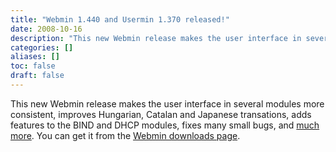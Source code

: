 ```yaml
---
title: "Webmin 1.440 and Usermin 1.370 released!"
date: 2008-10-16
description: "This new Webmin release makes the user interface in several modules more consistent, improves..."
categories: []
aliases: []
toc: false
draft: false
---
```

This new Webmin release makes the user interface in several modules more consistent, improves Hungarian, Catalan and Japanese transations, adds features to the BIND and DHCP modules, fixes many small bugs, and [much more][1]. You can get it from the [Webmin downloads page][2].

  [1]: changes.html
  [2]: download.html
